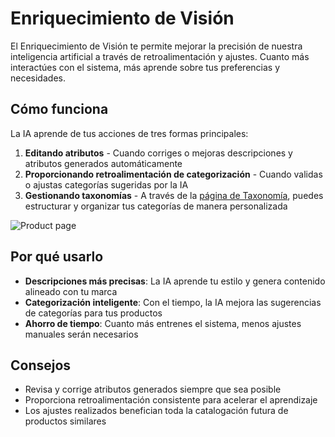 # Enriquecimiento de Visión

El Enriquecimiento de Visión te permite mejorar la precisión de nuestra inteligencia artificial a través de retroalimentación y ajustes. Cuanto más interactúes con el sistema, más aprende sobre tus preferencias y necesidades.

## Cómo funciona

La IA aprende de tus acciones de tres formas principales:

1. **Editando atributos** - Cuando corriges o mejoras descripciones y atributos generados automáticamente
2. **Proporcionando retroalimentación de categorización** - Cuando validas o ajustas categorías sugeridas por la IA
3. **Gestionando taxonomías** - A través de la [página de Taxonomía](../taxonomy/index), puedes estructurar y organizar tus categorías de manera personalizada

![Product page](/img/tela1-vision-enrichment.png)

## Por qué usarlo

- **Descripciones más precisas**: La IA aprende tu estilo y genera contenido alineado con tu marca
- **Categorización inteligente**: Con el tiempo, la IA mejora las sugerencias de categorías para tus productos
- **Ahorro de tiempo**: Cuanto más entrenes el sistema, menos ajustes manuales serán necesarios

## Consejos

- Revisa y corrige atributos generados siempre que sea posible
- Proporciona retroalimentación consistente para acelerar el aprendizaje
- Los ajustes realizados benefician toda la catalogación futura de productos similares
